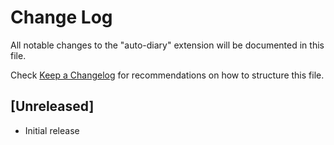 # Change Log
All notable changes to the "auto-diary" extension will be documented in this file.

Check [Keep a Changelog](http://keepachangelog.com/) for recommendations on how to structure this file.

## [Unreleased]
- Initial release